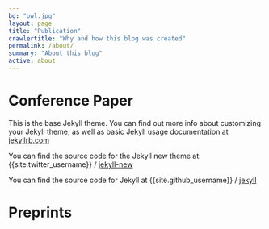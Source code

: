 ```yaml
---
bg: "owl.jpg"
layout: page
title: "Publication"
crawlertitle: "Why and how this blog was created"
permalink: /about/
summary: "About this blog"
active: about
---
```

# Conference Paper
This is the base Jekyll theme. You can find out more info about customizing your Jekyll theme, as well as basic Jekyll usage documentation at [jekyllrb.com](http://jekyllrb.com/)

You can find the source code for the Jekyll new theme at:
{{site.twitter_username}} /
[jekyll-new](https://github.com/jglovier/jekyll-new)

You can find the source code for Jekyll at
{{site.github_username}} /
[jekyll](https://github.com/jekyll/jekyll)

# Preprints